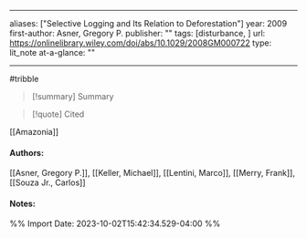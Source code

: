   
---
aliases: ["Selective Logging and Its Relation to Deforestation"] 
year: 2009 
first-author: Asner, Gregory P.
publisher: "" 
tags: [disturbance, ]
url: https://onlinelibrary.wiley.com/doi/abs/10.1029/2008GM000722 
type: lit_note
at-a-glance: ""

--- 
#tribble
>[!summary] Summary

>[!quote] Cited

[[Amazonia]]
#### Authors:
[[Asner, Gregory P.]], [[Keller, Michael]], [[Lentini, Marco]], [[Merry, Frank]], [[Souza Jr., Carlos]]
#### Notes:


%% Import Date: 2023-10-02T15:42:34.529-04:00 %%
